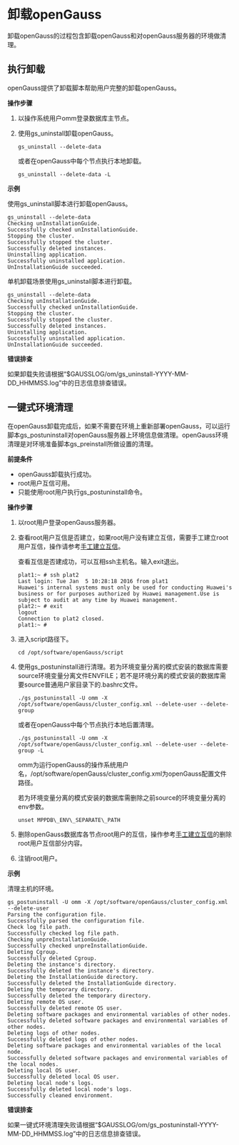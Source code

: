 # 卸载openGauss

卸载openGauss的过程包含卸载openGauss和对openGauss服务器的环境做清理。

## 执行卸载<a name="section1229131371816"></a>

openGauss提供了卸载脚本帮助用户完整的卸载openGauss。

**操作步骤**

1.  以操作系统用户omm登录数据库主节点。
2.  使用gs\_uninstall卸载openGauss。

    ```
    gs_uninstall --delete-data
    ```

    或者在openGauss中每个节点执行本地卸载。

    ```
    gs_uninstall --delete-data -L
    ```


**示例**

使用gs\_uninstall脚本进行卸载openGauss。

```
gs_uninstall --delete-data
Checking unInstallationGuide.
Successfully checked unInstallationGuide.
Stopping the cluster.
Successfully stopped the cluster.
Successfully deleted instances.
Uninstalling application.
Successfully uninstalled application.
UnInstallationGuide succeeded.
```

单机卸载场景使用gs\_uninstall脚本进行卸载。

```
gs_uninstall --delete-data
Checking unInstallationGuide.
Successfully checked unInstallationGuide.
Stopping the cluster.
Successfully stopped the cluster.
Successfully deleted instances.
Uninstalling application.
Successfully uninstalled application.
UnInstallationGuide succeeded.
```

**错误排查**

如果卸载失败请根据“$GAUSSLOG/om/gs\_uninstall-YYYY-MM-DD\_HHMMSS.log”中的日志信息排查错误。

## 一键式环境清理<a name="section17735130132112"></a>

在openGauss卸载完成后，如果不需要在环境上重新部署openGauss，可以运行脚本gs\_postuninstall对openGauss服务器上环境信息做清理。openGauss环境清理是对环境准备脚本gs\_preinstall所做设置的清理。

**前提条件**

-   openGauss卸载执行成功。
-   root用户互信可用。
-   只能使用root用户执行gs\_postuninstall命令。

**操作步骤**

1. 以root用户登录openGauss服务器。

2. 查看root用户互信是否建立，如果root用户没有建立互信，需要手工建立root用户互信，操作请参考[手工建立互信](初始化安装环境.md)。

   查看互信是否建成功，可以互相ssh主机名。输入exit退出。

   ```
   plat1:~ # ssh plat2 
   Last login: Tue Jan  5 10:28:18 2016 from plat1 
   Huawei's internal systems must only be used for conducting Huawei's business or for purposes authorized by Huawei management.Use is subject to audit at any time by Huawei management. 
   plat2:~ # exit 
   logout 
   Connection to plat2 closed. 
   plat1:~ # 
   ```

3. 进入script路径下。

   ```
   cd /opt/software/openGauss/script
   ```

4. 使用gs\_postuninstall进行清理。若为环境变量分离的模式安装的数据库需要source环境变量分离文件ENVFILE；若不是环境分离的模式安装的数据库需要source普通用户家目录下的.bashrc文件。

   ```
   ./gs_postuninstall -U omm -X /opt/software/openGauss/cluster_config.xml --delete-user --delete-group
   ```

   或者在openGauss中每个节点执行本地后置清理。

   ```
   ./gs_postuninstall -U omm -X /opt/software/openGauss/cluster_config.xml --delete-user --delete-group -L
   ```

   omm为运行openGauss的操作系统用户名，/opt/software/openGauss/cluster\_config.xml为openGauss配置文件路径。

   若为环境变量分离的模式安装的数据库需删除之前source的环境变量分离的env参数。

   ```
   unset MPPDB\_ENV\_SEPARATE\_PATH
   ```

5. 删除openGauss数据库各节点root用户的互信，操作参考[手工建立互信](初始化安装环境.md)的删除root用户互信部分内容。

6. 注销root用户。

**示例**

清理主机的环境。

```
gs_postuninstall -U omm -X /opt/software/openGauss/cluster_config.xml --delete-user
Parsing the configuration file.
Successfully parsed the configuration file.
Check log file path.
Successfully checked log file path.
Checking unpreInstallationGuide.
Successfully checked unpreInstallationGuide.
Deleting Cgroup.
Successfully deleted Cgroup.
Deleting the instance's directory.
Successfully deleted the instance's directory.
Deleting the InstallationGuide directory.
Successfully deleted the InstallationGuide directory.
Deleting the temporary directory.
Successfully deleted the temporary directory.
Deleting remote OS user.
Successfully deleted remote OS user.
Deleting software packages and environmental variables of other nodes.
Successfully deleted software packages and environmental variables of other nodes.
Deleting logs of other nodes.
Successfully deleted logs of other nodes.
Deleting software packages and environmental variables of the local node.
Successfully deleted software packages and environmental variables of the local nodes.
Deleting local OS user.
Successfully deleted local OS user.
Deleting local node's logs.
Successfully deleted local node's logs.
Successfully cleaned environment.
```

**错误排查**

如果一键式环境清理失败请根据“$GAUSSLOG/om/gs\_postuninstall-YYYY-MM-DD\_HHMMSS.log”中的日志信息排查错误。

